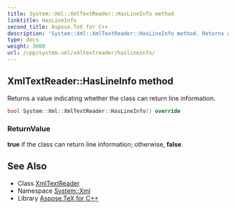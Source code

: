 ```yaml
---
title: System::Xml::XmlTextReader::HasLineInfo method
linktitle: HasLineInfo
second_title: Aspose.TeX for C++
description: 'System::Xml::XmlTextReader::HasLineInfo method. Returns a value indicating whether the class can return line information in C++.'
type: docs
weight: 3600
url: /cpp/system.xml/xmltextreader/haslineinfo/
---
```

## XmlTextReader::HasLineInfo method


Returns a value indicating whether the class can return line information.

```cpp
bool System::Xml::XmlTextReader::HasLineInfo() override
```


### ReturnValue

**true** if the class can return line information; otherwise, **false**.

## See Also

* Class [XmlTextReader](../)
* Namespace [System::Xml](../../)
* Library [Aspose.TeX for C++](../../../)
